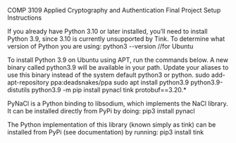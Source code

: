 COMP 3109 Applied Cryptography and Authentication Final Project Setup Instructions

If you already have Python 3.10 or later installed, you’ll need to install Python 3.9, 
since 3.10 is currently unsupported by Tink. To determine what version of Python you are using: 
  python3 --version //for Ubuntu

To install Python 3.9 on Ubuntu using APT, run the commands below.
A new binary called python3.9 will be available in your path.
Update your aliases to use this binary instead of the system default python3 or python. 
  sudo add-apt-repository ppa:deadsnakes/ppa 
  sudo apt install python3.9 python3.9-distutils 
  python3.9 -m pip install pynacl tink protobuf==3.20.*

PyNaCl is a Python binding to libsodium, which implements the NaCl library. 
It can be installed directly from PyPi by doing: 
  pip3 install pynacl

The Python implementation of this library (known simply as tink)
can be installed from PyPi (see documentation) by running: 
  pip3 install tink
